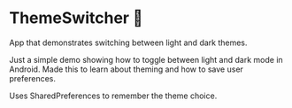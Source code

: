 # ThemeSwitcher 🎨

App that demonstrates switching between light and dark themes.

Just a simple demo showing how to toggle between light and dark mode in Android. Made this to learn about theming and how to save user preferences.

Uses SharedPreferences to remember the theme choice.
